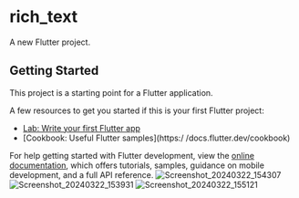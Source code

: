 # rich_text

A new Flutter project.

## Getting Started

This project is a starting point for a Flutter application.

A few resources to get you started if this is your first Flutter project:

- [Lab: Write your first Flutter app](https://docs.flutter.dev/get-started/codelab)
- [Cookbook: Useful Flutter samples](https:/
/docs.flutter.dev/cookbook)

For help getting started with Flutter development, view the
[online documentation](https://docs.flutter.dev/), which offers tutorials,
samples, guidance on mobile development, and a full API reference.
![Screenshot_20240322_154307](https://github.com/prachis70/rich_text/assets/149580593/72c85acb-5eec-48f3-ad39-e039cddbdc25)
![Screenshot_20240322_153931](https://github.com/prachis70/rich_text/assets/149580593/ddae4fc4-9ad1-480d-9677-6f7f41fb674f)
![Screenshot_20240322_155121](https://github.com/prachis70/rich_text/assets/149580593/78546e01-bb8b-402e-95a4-7e2499bc2f46)
